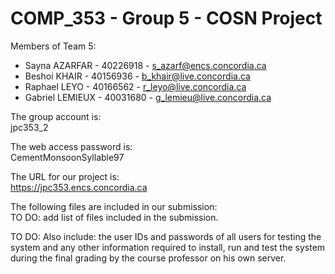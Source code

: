 # COMP_353 - Group 5 - COSN Project
Members of Team 5:
- Sayna AZARFAR - 40226918 - s_azarf@encs.concordia.ca
- Beshoi KHAIR - 40156936 - b_khair@live.concordia.ca
- Raphael LEYO - 40166562 - r_leyo@live.concordia.ca
- Gabriel LEMIEUX - 40031680 - g_lemieu@live.concordia.ca

The group account is:
<br>
jpc353_2

The web access password is:
<br>
CementMonsoonSyllable97

The URL for our project is:
<br>
https://jpc353.encs.concordia.ca

The following files are included in our submission:
<br>
TO DO: add list of files included in the submission.

TO DO: Also include: the user IDs and passwords of all users for
testing the system and any other information required to install, 
run and test the system during the final grading by the course
professor on his own server.
